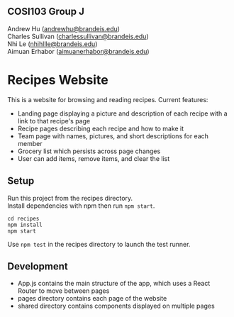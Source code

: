 ## COSI103 Group J
Andrew Hu (andrewhu@brandeis.edu)\
Charles Sullivan (charlessullivan@brandeis.edu)\
Nhi Le (nhihllle@brandeis.edu)\
Aimuan Erhabor (aimuanerhabor@brandeis.edu)

# Recipes Website 
This is a website for browsing and reading recipes.
Current features:
* Landing page displaying a picture and description of each recipe with a link to that recipe's page
* Recipe pages describing each recipe and how to make it
* Team page with names, pictures, and short descriptions for each member
* Grocery list which persists across page changes
* User can add items, remove items, and clear the list

## Setup

Run this project from the recipes directory.\
Install dependencies with npm then run `npm start`.
```shell
cd recipes
npm install
npm start
```

Use `npm test` in the recipes directory to launch the test runner.

## Development
* App.js contains the main structure of the app, which uses a React Router to move between pages
* pages directory contains each page of the website
* shared directory contains components displayed on multiple pages